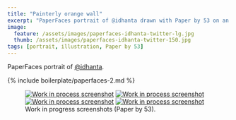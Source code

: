 ```yaml
---
title: "Painterly orange wall"
excerpt: "PaperFaces portrait of @idhanta drawn with Paper by 53 on an iPad."
image: 
  feature: /assets/images/paperfaces-idhanta-twitter-lg.jpg
  thumb: /assets/images/paperfaces-idhanta-twitter-150.jpg
tags: [portrait, illustration, Paper by 53]
---
```


PaperFaces portrait of <a href="http://twitter.com/idhanta">@idhanta</a>.

{% include boilerplate/paperfaces-2.md %}

<figure class="half">
	<a href="{{ site.url }}/assets/images/paperfaces-idhanta-process-1-lg.jpg"><img src="{{ site.url }}/assets/images/paperfaces-idhanta-process-1-600.jpg" alt="Work in process screenshot"></a>
	<a href="{{ site.url }}/assets/images/paperfaces-idhanta-process-2-lg.jpg"><img src="{{ site.url }}/assets/images/paperfaces-idhanta-process-2-600.jpg" alt="Work in process screenshot"></a>
	<a href="{{ site.url }}/assets/images/paperfaces-idhanta-process-3-lg.jpg"><img src="{{ site.url }}/assets/images/paperfaces-idhanta-process-3-600.jpg" alt="Work in process screenshot"></a>
	<a href="{{ site.url }}/assets/images/paperfaces-idhanta-process-4-lg.jpg"><img src="{{ site.url }}/assets/images/paperfaces-idhanta-process-4-600.jpg" alt="Work in process screenshot"></a>
	<figcaption>Work in progress screenshots (Paper by 53).</figcaption>
</figure>